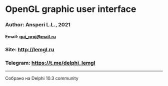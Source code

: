 # OpenGL graphic user interface
  
### Author: Ansperi L.L., 2021
#### Email: gui_proj@mail.ru
### Site: http://lemgl.ru
### Telegram: https://t.me/delphi_lemgl

---
Собрано на Delphi 10.3 community
